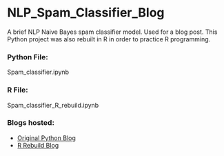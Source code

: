 # NLP_Spam_Classifier_Blog
A brief NLP Naive Bayes spam classifier model. Used for a blog post. This Python project was also rebuilt in R in order to practice R programming.

### Python File:
Spam_classifier.ipynb

### R File:
Spam_classifier_R_rebuild.ipynb

### Blogs hosted:
- [Original Python Blog](https://bensdata.science.blog/2020/03/14/creating-a-spam-classifier-with-nlp-and-naive-bayes/)
- [R Rebuild Blog](https://bensdata.science.blog/2020/04/03/learning-r-from-python/)
